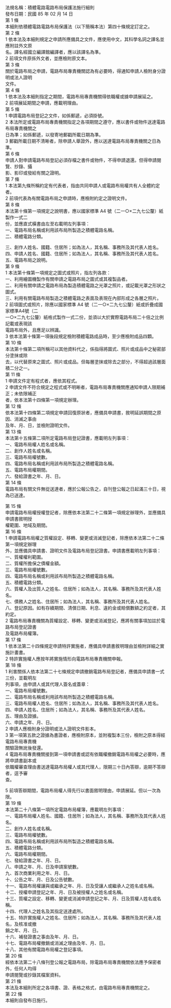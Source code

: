 法規名稱：積體電路電路布局保護法施行細則  
發布日期：民國 85 年 02 月 14 日  
第 1 條  
本細則依積體電路電路布局保護法（以下簡稱本法）第四十條規定訂定之。  
第 2 條  
1 依本法及本細則規定之申請所應備具之文件，應使用中文，其科學名詞之譯名並應附註外文原  
名。譯名經國立編譯館編譯者，應以該譯名為準。  
2 前項文件原係外文者，並應檢附原文本。  
第 3 條  
關於電路布局之申請，電路布局專責機關認為有必要時，得通知申請人檢附身分證明或法人證明  
文件。  
第 4 條  
1 依本法及本細則指定之期間，電路布局專責機關得依職權或據申請展延之。  
2 前項展延期間之申請，應載明理由。  
第 5 條  
1 申請電路布局登記之文件，如係郵遞，必須掛號。  
2 本法所定或電路布局專責機關指定之各項期間之遵守，應以書件或物件送達電路布局專責機關之  
日為準；如係郵遞，以發寄地郵戳所載日期為準。  
3 郵戳所載日期不清晰者，除申請人舉證外，應以送達電路布局專責機關之日為準。  
第 6 條  
申請人對申請電路布局登記必須存檔之書件或物件，不得申請退還。但得申請閱覽、抄錄、攝  
影、影印或發給有關之證明。  
第 7 條  
1 本法第九條所稱約定有代表者，指由共同申請人或電路布局權共有人全體約定者。  
2 前項代表為有關電路布局之申請時，應檢附約定之證明文件。  
第 8 條  
本法第十條第一項規定之說明書，應以國家標準 A4 號（二一○×二九七公釐）紙製作一式二  
份，並應直式橫書由左至右載明左列事項：  
一、電路布局名稱或利用該布局所製造之積體電路名稱。  
二、積體電路分類。  


三、創作人姓名、國籍、住居所；如為法人，其名稱、事務所及其代表人姓名。  
四、申請人姓名、國籍、住居所；如為法人，其名稱、事務所及其代表人姓名。  
五、電路布局之說明。  
第 9 條  
1 本法第十條第一項規定之圖式或照片，指左列各款：  
一、利用繪圖機製作有關申請之電路布局之圖式或其複製品者。  
二、利用有關申請之電路布局為製造積體電路之光罩之照片，或記載光罩之形狀之圖式。  
三、利用有關電路布局製造之積體電路之表面及表現在內部形成之各層之照片。  
2 前項圖式或照片，除應以國家標準 A4 號（二一○×二九七公釐）紙或折疊成國家標準A4號（二  
一○×二九七公釐）紙格式製作一式二份，並須以大於實際電路布局二十倍之比例記載或表現該  
電路布局外，且應足以辨識。  
3 依本法第十條第一項後段規定檢附積體電路成品時，至少應檢附成品四顆。  
第 10 條  
本法第十條第二項所稱可以其他資料代之，係指得將圖式、照片或成品中之秘密部分塗抹或除  
去，以代替原來之圖式、照片或成品。但每層塗抹或除去之部分，不得超過該層面積二分之一。  
第 11 條  
1 申請文件定有程式者，應依其程式。  
2 申請文件不符合規定之程式或不明晰者，電路布局專責機關應通知申請人限期補正；未依限補正  
者，依本法第十四條第一項規定辦理。  
第 12 條  
依本法第十四條第二項規定申請回復原狀者，應備具申請書，敘明延誤期間之原因、消滅之事由  
及年、月、日，並檢附證明文件。  
第 13 條  
本法第十五條第二項所定電路布局登記證書，應載明左列事項：  
一、電路布局權人姓名或名稱。  
二、創作人姓名或名稱。  
三、電路布局權號數。  
四、電路布局名稱或利用該布局所製造之積體電路名稱。  
五、電路布局權期間。  
六、發給證書之年、月、日。  
第 14 條  
電路布局有關文件無從送達者，應於公報公告之，自刊登公報之日起滿三十日，視為已送達。  


第 15 條  
申請電路布局權授權登記者，除應依本法第二十二條第一項規定辦理外，並應備具申請書敘明授  
權範圍、地域及期間。  
第 16 條  
1 申請電路布局權之質權設定、移轉、變更或消滅登記者，除應依本法第二十二條第一項規定辦理  
外，並應備具申請書、證明文件及電路布局登記證書。申請書應載明左列事項：  
一、質權權利範圍。  
二、質權所擔保之債權金額。  
三、電路布局權號數。  
四、電路布局名稱或利用該布局所製造之積體電路名稱。  
五、積體電路分類。  
六、質權人及出質人之姓名、住居所；如為法人，其名稱、事務所及其代表人姓名。  
七、債務人之姓名、住居所；如為法人，其名稱、事務所及其代表人姓名。  
八、登記原因。如有存續期間、清償日期、利息、違約金或賠償數額之約定者，其約定。  
2 電路布局專責機關為質權設定、移轉、變更或消滅登記，應將有關事項加註於電路布局登記證書  
及電路布局權簿。  
第 17 條  
1 依本法第二十四條規定申請特許實施者，應備具申請書敘明理由並檢附詳細之實施計畫書。  
2 特許實施權人應按年將實施情形向電路布局專責機關申報。  
第 18 條  
1 利害關係人依本法第二十七條規定申請撤銷電路布局登記者，應備具申請書一式三份，並載明左  
列事項，由申請人或其代理人簽名或蓋章：  
一、電路布局權號數。  
二、電路布局名稱或利用該布局所製造之積體電路名稱。  
三、電路布局權人姓名、住居所；如為法人，其名稱、事務所及其代表人姓名。  
四、申請人姓名、住居所；如為法人，其名稱、事務所及其代表人姓名。  
五、理由及證據。  
六、申請之年、月、日。  
2 申請人應檢附身分證明或法人證明文件影本。  
3 第一項第五款之證據為書證者，應檢附原本，並附複製本三份，檢附之原本得經電路布局專責機  
關驗證無訛後發還。  
4 電路布局專責機關接到第一項申請書或認有依職權撤銷電路布局權之必要時，應將申請書副本或  
依職權審查理由書送達電路布局權人或其代理人，限期三十日內答辯，逾期不答辯者，逕予審  
查。  


5 前項答辯期間，電路布局權人得先行以書面敘明理由，申請展延。但以一次為限。  
第 19 條  
本法第二十八條第一項所定電路布局權簿，應載明左列事項：  
一、電路布局權人姓名、國籍、住居所；如為法人，其名稱、事務所及其代表人姓名。  
二、創作人姓名或名稱。  
三、電路布局權號數。  
四、電路布局名稱或利用該布局所製造之積體電路名稱。  
五、積體電路分類。  
六、電路布局權期間。  
七、發給證書之年、月、日。  
八、申請之年、月、日及申請案號數。  
九、首次商業利用之年、月、日。  
十、公告之年、月、日及公告號數。  
十一、電路布局權讓與或繼承之年、月、日及受讓人或繼承人之姓名或名稱。  
十二、授權申請登記之年、月、日及被授權人之姓名或名稱。  
十三、質權之設定、移轉、變更或消滅申請登記之年、月、日及質權人姓名或名稱。  
十四、代理人之姓名及其指定送達處所。  
十五、特許實施權人之姓名、住居所；如為法人，其名稱、事務所及其代表人姓名，及核准或撤  
銷之年、月、日。  
十六、補發證書之事由及年、月、日。  
十七、電路布局權撤銷或消滅之理由及年、月、日。  
十八、其他有關電路布局權之登記事項。  
第 20 條  
經依本法第二十八條刊登公報之電路布局，除電路布局專責機關依法應予保密者外，任何人均得  
申請閱覽或抄錄其檔案資料。  
第 21 條  
本法及本細則所定之各項書、證、表格之格式，由電路布局專責機關定之。  
第 22 條  
本細則自發布日施行。  


